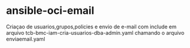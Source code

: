 # ansible-oci-email
Criaçao de usuarios,grupos,policies e envio de e-mail com include em arquivo tcb-bmc-iam-cria-usuarios-dba-admin.yaml chamando o arquivo enviaemail.yaml

